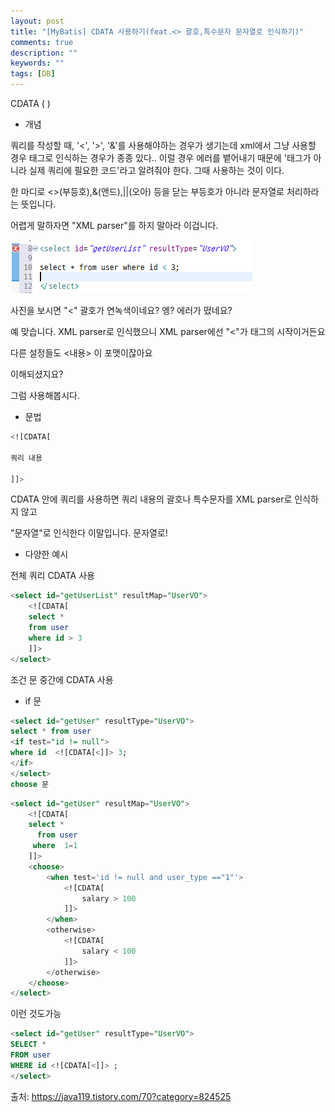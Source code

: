 ```yaml
---
layout: post
title: "[MyBatis] CDATA 사용하기(feat.<> 괄호,특수문자 문자열로 인식하기)"
comments: true
description: ""
keywords: ""
tags: [DB]
---
```


CDATA ( <![CDATA[..]]> )
 

- 개념

쿼리를 작성할 때, '<', '>', '&'를 사용해야하는 경우가 생기는데 xml에서 그냥 사용할 경우 태그로 인식하는 경우가 종종 있다.. 이럴 경우 에러를 뱉어내기 때문에 '태그가 아니라 실제 쿼리에 필요한 코드'라고 알려줘야 한다. 그때 사용하는 것이 <![CDATA[...]]> 이다.

 
한 마디로 <>(부등호),&(앤드),||(오아) 등을 닫는 부등호가 아니라 문자열로 처리하라는 뜻입니다.


어렵게 말하자면 "XML parser"를 하지 말아라 이겁니다.


![66321489752153.png](/images/oracle/66321489752153.png)


사진을 보시면 "<" 괄호가 연녹색이네요? 엥? 에러가 떴네요?

예 맞습니다. XML parser로 인식했으니 XML parser에선 "<"가 태그의 시작이거든요

다른 설정들도 <내용> 이 포맷이잖아요

이해되셨지요?

그럼 사용해봅시다.

 

- 문법

```sql
<![CDATA[

쿼리 내용

]]>
```

CDATA 안에 쿼리를 사용하면 쿼리 내용의 괄호나 특수문자를 XML parser로 인식하지 않고

"문자열"로 인식한다 이말입니다. 문자열로!


- 다양한 예시

 
전체 쿼리 CDATA 사용

```sql
<select id="getUserList" resultMap="UserVO">
    <![CDATA[
    select *
    from user
    where id > 3
    ]]>
</select>
``` 

 

조건 문 중간에 CDATA 사용

- if 문

```sql
<select id="getUser" resultType="UserVO">
select * from user
<if test="id != null">
where id  <![CDATA[<]]> 3;
</if>
</select>
choose 문
```

```sql
<select id="getUser" resultMap="UserVO">
    <![CDATA[
    select *
      from user
     where  1=1
    ]]>
    <choose>
        <when test='id != null and user_type =="1"'>
            <![CDATA[
                salary > 100
            ]]>
        </when>
        <otherwise>
            <![CDATA[
                salary < 100
            ]]>
        </otherwise>
    </choose>
</select>
``` 

이런 것도가능

```sql
<select id="getUser" resultType="UserVO">
SELECT *
FROM user
WHERE id <![CDATA[<]]> ;
</select>
```


출처: https://java119.tistory.com/70?category=824525

